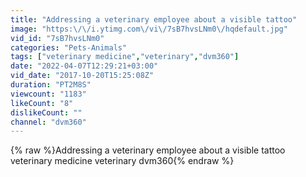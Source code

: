 ```yaml
---
title: "Addressing a veterinary employee about a visible tattoo"
image: "https:\/\/i.ytimg.com\/vi\/7sB7hvsLNm0\/hqdefault.jpg"
vid_id: "7sB7hvsLNm0"
categories: "Pets-Animals"
tags: ["veterinary medicine","veterinary","dvm360"]
date: "2022-04-07T12:29:21+03:00"
vid_date: "2017-10-20T15:25:08Z"
duration: "PT2M8S"
viewcount: "1183"
likeCount: "8"
dislikeCount: ""
channel: "dvm360"
---
```

{% raw %}Addressing a veterinary employee about a visible tattoo veterinary medicine veterinary dvm360{% endraw %}
